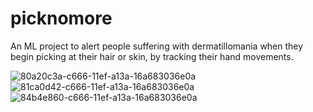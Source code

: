 # picknomore

An ML project to alert people suffering with dermatillomania when they begin picking at their hair or skin, by tracking their hand movements.

![80a20c3a-c666-11ef-a13a-16a683036e0a](https://github.com/user-attachments/assets/b838b488-951d-4000-9ace-9c25a4406603)
![81ca0d42-c666-11ef-a13a-16a683036e0a](https://github.com/user-attachments/assets/b4695e62-48f8-462d-8c75-ef53d1272592)
![84b4e860-c666-11ef-a13a-16a683036e0a](https://github.com/user-attachments/assets/a4bbf8e6-ceaa-4397-8f49-279df4f77376)
